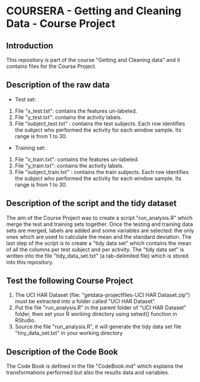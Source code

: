 COURSERA - Getting and Cleaning Data - Course Project
=====================================================

Introduction
------------
This repository is part of the course "Getting and Cleaning data" and it contains files for the Course Project.

Description of the raw data
---------------------------

* Test set:
1. File "x_test.txt": contains the features un-labeled. 
2. File "y_test.txt": contains the activity labels.
3. File "subject_test.txt" : contains the test subjects.
Each row identifies the subject who performed the activity for each window sample. Its range is from 1 to 30. 

* Training set:
1. File "x_train.txt": contains the features un-labeled. 
2. File "y_train.txt": contains the activity labels.
3. File "subject_train.txt" : contains the train subjects.
Each row identifies the subject who performed the activity for each window sample. Its range is from 1 to 30. 

Description of the script and the tidy dataset
----------------------------------------------
The aim of the Course Project was to create a script "run_analysis.R" which merge the test and training sets together.
Once the testing and training data sets are merged, labels are added and some variables are selected: the only ones which are used to calculate the mean and the standard deviation.
The last step of the script is to create a "tidy data set" which contains the mean of all the columns per test subject and per activity.
The "tidy data set" is written into the file "tidy_data_set.txt" (a tab-delimited file) which is stored into this repository.

Test the following Course Project
---------------------------------

1. The UCI HAR Dataset (file: "getdata-projectfiles-UCI HAR Dataset.zip") must be extracted into a folder called "UCI HAR Dataset".
2. Put the file "run_analysis.R" in the parent folder of "UCI HAR Dataset" folder, then set your R working directory using setwd() function in RStudio.
3. Source the file "run_analysis.R", it will generate the tidy data set file "tiny_data_set.txt" in your working directory

Description of the Code Book
----------------------------
The Code Book is defined in the file "CodeBook.md" which explains the transformations performed but also the results data and variables.
